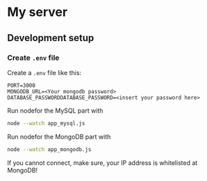 # My server


## Development setup

### Create `.env` file

Create a `.env` file like this:

```
PORT=3000
MONGODB_URL=<Your mongodb password>
DATABASE_PASSWORDDATABASE_PASSWORD=<insert your password here>
```

Run nodefor the MySQL part with
```bash
node --watch app_mysql.js
```


Run nodefor the MongoDB part with
```bash
node --watch app_mongodb.js
```
If you cannot connect, make sure, your IP address is whitelisted at MongoDB!
